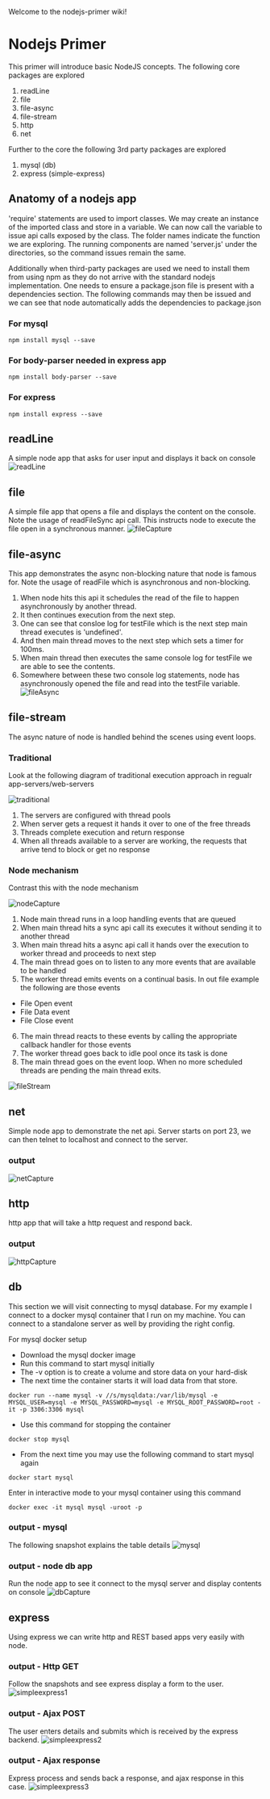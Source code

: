Welcome to the nodejs-primer wiki!

# Nodejs Primer
This primer will introduce basic NodeJS concepts. The following core packages are explored

1. readLine
2. file
3. file-async
4. file-stream
5. http
6. net

Further to the core the following 3rd party packages are explored 

1. mysql (db)
2. express (simple-express)


## Anatomy of a nodejs app

'require' statements are used to import classes. We may create an instance of the imported class and store in a variable. We can now call the variable to issue api calls exposed by the class. The folder names indicate the function we are exploring. The running components are named 'server.js' under the directories, so the command issues remain the same.

Additionally when third-party packages are used we need to install them from using npm as they do not arrive with the standard nodejs implementation. One needs to ensure a package.json file is present with a dependencies section. The following commands may then be issued and we can see that node automatically adds the dependencies to package.json


### For mysql
`npm install mysql --save`

### For body-parser needed in express app
`npm install body-parser --save`

### For express
`npm install express --save`


## readLine

A simple node app that asks for user input and displays it back on console
![readLine](https://github.com/spkash-co-in/nodejs-primer/blob/master/readLineCapture.JPG)

## file

A simple file app that opens a file and displays the content on the console.
Note the usage of readFileSync api call. This instructs node to execute the file open in a synchronous manner.
![fileCapture](https://github.com/spkash-co-in/nodejs-primer/blob/master/fileCapture.JPG)

## file-async
This app demonstrates the async non-blocking nature that node is famous for. 
Note the usage of readFile which is asynchronous and non-blocking.

1. When node hits this api it schedules the read of the file to happen asynchronously by another thread.
2. It then continues execution from the next step.
3. One can see that consloe log for testFile which is the next step main thread executes is 'undefined'.
4. And then main thread moves to the next step which sets a timer for 100ms.
5. When main thread then executes the same console log for testFile we are able to see the contents.
6. Somewhere between these two console log statements, node has asynchronously opened the file and read into the testFile variable. 
![fileAsync](https://github.com/spkash-co-in/nodejs-primer/blob/master/fileasyncCapture.JPG)

## file-stream
The async nature of node is handled behind the scenes using event loops. 
### Traditional
Look at the following diagram of traditional execution approach in regualr app-servers/web-servers

![traditional](https://github.com/spkash-co-in/nodejs-primer/blob/master/traditionalCapture.JPG)

1. The servers are configured with thread pools
2. When server gets a request it hands it over to one of the free threads
3. Threads complete execution and return response
4. When all threads available to a server are working, the requests that arrive tend to block or get no response

### Node mechanism
Contrast this with the node mechanism

![nodeCapture](https://github.com/spkash-co-in/nodejs-primer/blob/master/nodeCapture.JPG)

1. Node main thread runs in a loop handling events that are queued
2. When main thread hits a sync api call its executes it without sending it to another thread
3. When main thread hits a async api call it hands over the execution to worker thread and proceeds to next step
4. The main thread goes on to listen to any more events that are available to be handled
5. The worker thread emits events on a continual basis. In out file example the following are those events
  * File Open event
  * File Data event
  * File Close event
6. The main thread reacts to these events by calling the appropriate callback handler for those events
7. The worker thread goes back to idle pool once its task is done 
8. The main thread goes on the event loop. When no more scheduled threads are pending the main thread exits.


![fileStream](https://github.com/spkash-co-in/nodejs-primer/blob/master/filestreamCapture.JPG)

## net
Simple node app to demonstrate the net api. 
Server starts on port 23, we can then telnet to localhost and connect to the server.
### output
![netCapture](https://github.com/spkash-co-in/nodejs-primer/blob/master/netCapture.JPG)

## http
http app that will take a http request and respond back.
### output
![httpCapture](https://github.com/spkash-co-in/nodejs-primer/blob/master/httpCapture.JPG)

## db
This section we will visit connecting to mysql database.
For my example I connect to a docker mysql container that I run on my machine.
You can connect to a standalone server as well by providing the right config.

For mysql docker setup
* Download the mysql docker image
* Run this command to start mysql initially
* The -v option is to create a volume and store data on your hard-disk 
* The next time the container starts it will load data from that store.

`docker run --name mysql -v //s/mysqldata:/var/lib/mysql -e MYSQL_USER=mysql -e MYSQL_PASSWORD=mysql -e MYSQL_ROOT_PASSWORD=root -it -p 3306:3306 mysql`

* Use this command for stopping the container

`docker stop mysql`

* From the next time you may use the following command to start mysql again

`docker start mysql`

Enter in interactive mode to your mysql container using this command

`docker exec -it mysql mysql -uroot -p`

### output - mysql
The following snapshot explains the table details
![mysql](https://github.com/spkash-co-in/nodejs-primer/blob/master/mysqlCapture.JPG)
### output - node db app
Run the node app to see it connect to the mysql server and display contents on console
![dbCapture](https://github.com/spkash-co-in/nodejs-primer/blob/master/dbCapture.JPG)

## express
Using express we can write http and REST based apps very easily with node.
### output - Http GET
Follow the snapshots and see express display a form to the user.
![simpleexpress1](https://github.com/spkash-co-in/nodejs-primer/blob/master/simpleexpress1Capture.JPG)
### output - Ajax POST
The user enters details and submits which is received by the express backend.
![simpleexpress2](https://github.com/spkash-co-in/nodejs-primer/blob/master/simpleexpress2Capture.JPG)
### output - Ajax response
Express process and sends back a response, and ajax response in this case.
![simpleexpress3](https://github.com/spkash-co-in/nodejs-primer/blob/master/simpleexpress3Capture.JPG)
